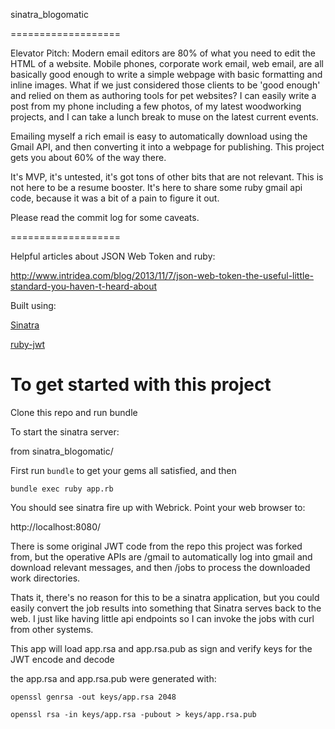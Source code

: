 sinatra\_blogomatic


===================

Elevator Pitch: Modern email editors are 80% of what you need 
to edit the HTML of a website. Mobile phones, corporate work email,
web email, are all basically good enough to write a simple webpage
with basic formatting and inline images. What if we just considered
those clients to be 'good enough' and relied on them as authoring
tools for pet websites? I can easily write a post from my phone
including a few photos, of my latest woodworking projects, and
I can take a lunch break to muse on the latest current events.

Emailing myself a rich email is easy to automatically download
using the Gmail API, and then converting it into a webpage for
publishing. This project gets you about 60% of the way there.

It's MVP, it's untested, it's got tons of other bits that are not
relevant. This is not here to be a resume booster. It's here
to share some ruby gmail api code, because it was a bit of a pain
to figure it out.

Please read the commit log for some caveats.

===================


Helpful articles about JSON Web Token and ruby:

http://www.intridea.com/blog/2013/11/7/json-web-token-the-useful-little-standard-you-haven-t-heard-about

Built using:

[Sinatra](http://www.sinatrarb.com)

[ruby-jwt](https://github.com/progrium/ruby-jwt)

To get started with this project
=================================

Clone this repo and run bundle

To start the sinatra server:

from sinatra\_blogomatic/

First run `bundle` to get your gems all satisfied, and then

`bundle exec ruby app.rb`

You should see sinatra fire up with Webrick.  Point your web browser to:

http://localhost:8080/

There is some original JWT code from the repo this project was forked from, but the
operative APIs are /gmail to automatically log into gmail and download relevant messages,
and then /jobs to process the downloaded work directories.

Thats it, there's no reason for this to be a sinatra application, but you could easily
convert the job results into something that Sinatra serves back to the web. I just like
having little api endpoints so I can invoke the jobs with curl from other systems.

This app will load app.rsa and app.rsa.pub as sign and verify keys for the JWT encode and decode

the app.rsa and app.rsa.pub were generated with:

`openssl genrsa -out keys/app.rsa 2048`

`openssl rsa -in keys/app.rsa -pubout > keys/app.rsa.pub`
